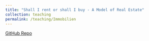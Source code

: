 ```yaml
---
title: "Shall I rent or shall I buy - A Model of Real Estate"
collection: teaching
permalink: /teaching/Immobilien
---
```

[GitHub Repo](https://github.com/fulaibaowang/Immobilien)